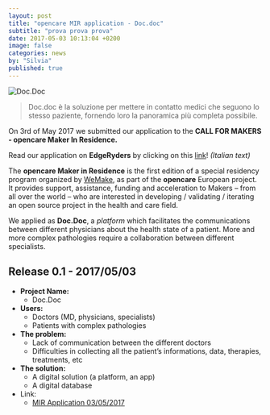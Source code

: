 ```yaml
---
layout: post
title: "opencare MIR application - Doc.doc"
subtitle: "prova prova prova"
date: 2017-05-03 10:13:04 +0200
image: false
categories: news
by: "Silvia"
published: true
---
```


![Doc.Doc](ResQ/assets/POST-Img-Doc-doc-board.png)

<blockquote>Doc.doc è la soluzione per mettere in contatto medici che seguono lo stesso paziente, fornendo loro la panoramica più completa possibile.</blockquote>

On 3rd of May 2017 we submitted our application to the <b>CALL FOR MAKERS - opencare Maker In Residence.</b>  

Read our application on <b>EdgeRyders</b> by clicking on this [link](https://edgeryders.eu/t/mir-application-doc-doc-now-resq/6578)! <i>(Italian text)</i>

The <b>opencare Maker in Residence</b> is the first edition of a special residency program organized by [WeMake](wemake.cc), as part of the <b>opencare</b> European project. It provides support, assistance, funding and acceleration to Makers – from all over the world – who are interested in developing / validating / iterating an open source project in the health and care field.

We applied as <b>Doc.Doc</b>, a <i>platform</i> which facilitates the communications between different physicians about the health state of a patient. More and more complex pathologies require a collaboration between different specialists.

## Release 0.1 - 2017/05/03

* <b>Project Name:</b>
  * Doc.Doc
* <b>Users:</b>
  * Doctors (MD, physicians, specialists)
  * Patients with complex pathologies
* <b>The problem:</b>
  * Lack of communication between the different doctors
  * Difficulties in collecting all the patient’s informations, data, therapies, treatments, etc
* <b>The solution:</b>
  * A digital solution (a platform, an app)
  * A digital database
* Link:
  * [MIR Application 03/05/2017](https://edgeryders.eu/t/mir-application-doc-doc-now-resq/6578)
